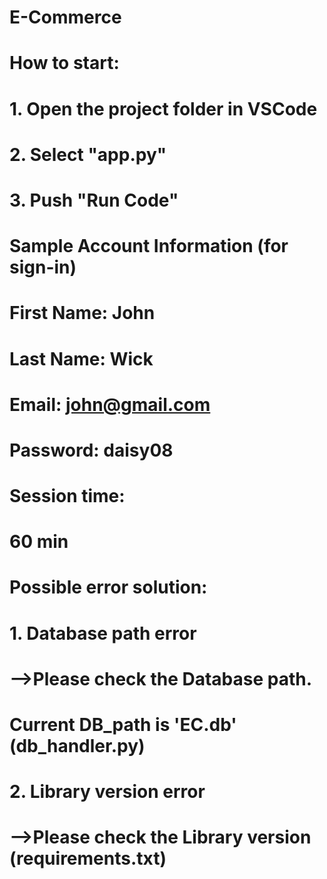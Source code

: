 # E-Commerce

# How to start:
#    1. Open the project folder in VSCode
#    2. Select "app.py"
#    3. Push "Run Code"

# Sample Account Information (for sign-in)
#    First Name:	John
#    Last Name:	Wick
#    Email:		john@gmail.com
#    Password:	daisy08


# Session time:	
#    60 min

# Possible error solution:
#    1. Database path error
#        -->Please check the Database path.
#                Current DB_path is 'EC.db'  (db_handler.py)
#    2. Library version error
#        -->Please check the Library version (requirements.txt)